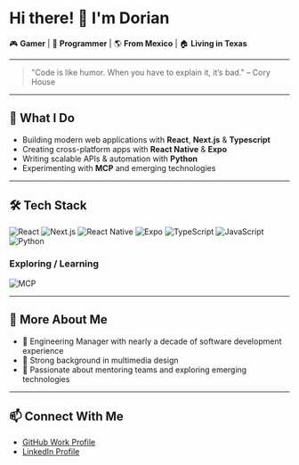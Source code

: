 # Hi there! 👋 I'm Dorian

🎮 **Gamer** | 💙 **Programmer** | 🌎 **From Mexico** | 🏠 **Living in Texas**

---

> "Code is like humor. When you have to explain it, it’s bad." – Cory House

---

## 🚀 What I Do
- Building modern web applications with **React**, **Next.js** & **Typescript**
- Creating cross-platform apps with **React Native** & **Expo**
- Writing scalable APIs & automation with **Python**
- Experimenting with **MCP** and emerging technologies

---

## 🛠️ Tech Stack
![React](https://img.shields.io/badge/React-20232A?style=for-the-badge&logo=react&logoColor=61DAFB)
![Next.js](https://img.shields.io/badge/Next.js-000000?style=for-the-badge&logo=nextdotjs&logoColor=white)
![React Native](https://img.shields.io/badge/React%20Native-20232A?style=for-the-badge&logo=react&logoColor=61DAFB)
![Expo](https://img.shields.io/badge/Expo-1B1F36?style=for-the-badge&logo=expo&logoColor=white)
![TypeScript](https://img.shields.io/badge/TypeScript-007ACC?style=for-the-badge&logo=typescript&logoColor=white)
![JavaScript](https://img.shields.io/badge/JavaScript-F7DF1E?style=for-the-badge&logo=javascript&logoColor=black)
![Python](https://img.shields.io/badge/Python-3776AB?style=for-the-badge&logo=python&logoColor=white)
### Exploring / Learning
![MCP](https://badge.mcpx.dev 'MCP')

---

## 🌟 More About Me
- 💼 Engineering Manager with nearly a decade of software development experience
- 🎨 Strong background in multimedia design
- 🤝 Passionate about mentoring teams and exploring emerging technologies

--- 

## 📫 Connect With Me
- [GitHub Work Profile](https://github.com/dorian-morones)  
- [LinkedIn Profile](https://www.linkedin.com/in/dorian-morones/)

